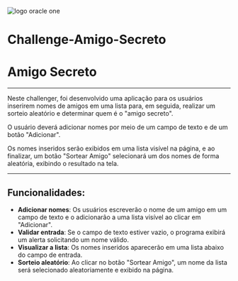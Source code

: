 ![logo oracle one](https://compliancesolucoes.com.br/wp-content/uploads/2022/11/ONE_logo_rgb.png)
# Challenge-Amigo-Secreto

# **Amigo Secreto**

---

Neste challenger, foi desenvolvido uma aplicação para os usuários inserirem nomes de amigos em uma lista para, em seguida, realizar um sorteio aleatório e determinar quem é o "amigo secreto".

O usuário deverá adicionar nomes por meio de um campo de texto e de um botão "Adicionar".

Os nomes inseridos serão exibidos em uma lista visível na página, e ao finalizar, um botão "Sortear Amigo" selecionará um dos nomes de forma aleatória, exibindo o resultado na tela.

---

## Funcionalidades:

- **Adicionar nomes**: Os usuários escreverão o nome de um amigo em um campo de texto e o adicionarão a uma lista visível ao clicar em "Adicionar".
- **Validar entrada**: Se o campo de texto estiver vazio, o programa exibirá um alerta solicitando um nome válido.
- **Visualizar a lista**: Os nomes inseridos aparecerão em uma lista abaixo do campo de entrada.
- **Sorteio aleatório**: Ao clicar no botão "Sortear Amigo", um nome da lista será selecionado aleatoriamente e exibido na página.
